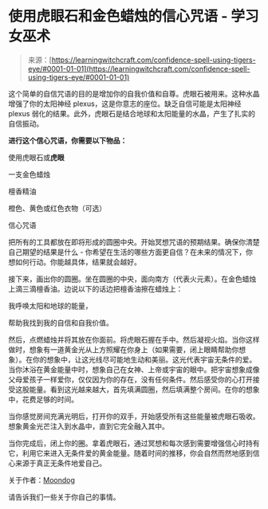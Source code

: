 <!--yml

类别：未分类

日期：2024-06-12 18:16:28

-->

# 使用虎眼石和金色蜡烛的信心咒语 - 学习女巫术

> 来源：[https://learningwitchcraft.com/confidence-spell-using-tigers-eye/#0001-01-01](https://learningwitchcraft.com/confidence-spell-using-tigers-eye/#0001-01-01)

这个简单的自信咒语的目的是增加你的自我价值和自尊。虎眼石被用来。这种水晶增强了你的太阳神经 plexus，这是你意志的座位。缺乏自信可能是太阳神经 plexus 弱化的结果。此外，虎眼石是结合地球和太阳能量的水晶，产生了扎实的自信振动。

**进行这个信心咒语，你需要以下物品：**

使用虎眼石或**虎眼**

一支金色蜡烛

檀香精油

橙色、黄色或红色衣物（可选）

信心咒语

把所有的工具都放在即将形成的圆圈中央。开始冥想咒语的预期结果。确保你清楚自己期望的结果是什么 - 你希望在生活的哪些方面更自信？在未来的情况下，你想如何行动。你能越具体，结果就会越好。

接下来，画出你的圆圈。坐在圆圈的中央，面向南方（代表火元素）。在金色蜡烛上滴三滴檀香油。边说以下的话边把檀香油擦在蜡烛上：

我呼唤太阳和地球的能量，

帮助我找到我的自信和自我价值。

然后，点燃蜡烛并将其放在你面前。将虎眼石握在手中。然后凝视火焰。当你这样做时，想象有一道黄金光从上方照耀在你身上（如果需要，闭上眼睛帮助你想象）。在你的想象中，让这光线尽可能地生动和美丽。这光代表宇宙无条件的爱。当你沐浴在黄金能量中时，想象自己在女神、上帝或宇宙的眼中。把宇宙想象成像父母爱孩子一样爱你，仅仅因为你的存在，没有任何条件。然后感受你的心打开接受这股能量。看到这光越来越大，首先填满圆圈，然后填满整个房间。在你的想象中，花费足够的时间。

当你感觉房间充满光明后，打开你的双手，开始感受所有这些能量被虎眼石吸收。想象黄金光芒注入到水晶中，直到它完全融入其中。

当你完成后，闭上你的圈。拿着虎眼石，通过冥想和每次感到需要增强信心时持有它，利用它来进入无条件爱的黄金能量。随着时间的推移，你会自然而然地感到信心来源于真正无条件地爱自己。

关于作者：[Moondog](https://learningwitchcraft.com/profile/?tthayer/)

请告诉我们一些关于你自己的事情。
